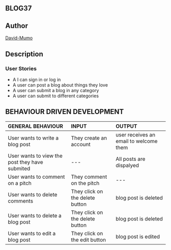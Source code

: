 ## BLOG37

## Author

[David-Mumo](https://github.com/Msyoka)

## Description

### User Stories

- A I can sign in or log in
- A user can post a blog about things they love 
- A user can submit a blog in any category
- A user can submit to different categories

## BEHAVIOUR DRIVEN DEVELOPMENT

| GENERAL BEHAVIOUR | INPUT | OUTPUT|
|:------------------|:--------|:-----------|
|User wants to write a blog post| They create an account |user receives an email to welcome them|
|User wants to view the post they have submited| --- |All posts are dispalyed|
|User wants to comment on a pitch| They comment on the pitch |---|
|User wants to delete comments|They click on the delete button|blog post is deleted|
|User wants to delete a blog post|They click on the delete button|blog post is deleted|
|User wants to edit a blog post|They click on the edit button|blog post is edited|
